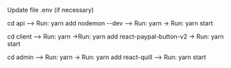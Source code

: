 
Update file .env (if necessary)

cd api --> Run: yarn add nodemon --dev
--> Run: yarn -> Run: yarn start

cd client --> Run: yarn ->Run: yarn add react-paypal-button-v2 -> Run: yarn start

cd admin --> Run: yarn -> Run: yarn add react-quill
--> Run: yarn start
